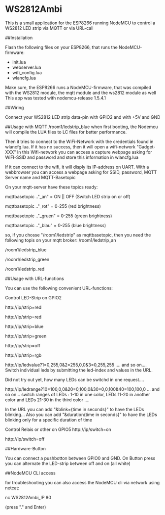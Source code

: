 # WS2812Ambi


This is a small application for the ESP8266 running NodeMCU to control a WS2812 LED strip via MQTT or via URL-call

##Installation

Flash the following files on your ESP8266, that runs the NodeMCU-firmware:
- init.lua
- webserver.lua
- wifi_config.lua
- wlancfg.lua


Make sure, the ESP8266 runs a NodeMCU-firmware, that was compiled with the WS2812 module, the mqtt module and the ws2812 module as well
This app was tested with nodemcu-release 1.5.4.1

##Wiring

Connect your WS2812 LED strip data-pin with GPIO2 and with +5V and GND

##Usage with MQTT
/room1/ledstrip_blue
when first booting, the Nodemcu will compile the LUA files to LC files for better performance.

Then it tries to connect to the WiFi-Network with the credentials found in wlancfg.lua. If it has no success, then it will open a wifi-network "Gadget-XXX"
In this Wifi-network you can access a capture webpage asking for WiFI-SSID and password and store this information in wlancfg.lua

If it can connect to the wifi, it will disply its IP-address on UART. With a webbrowser you can access a webpage asking for SSID, password, MQTT Server name and MQTT-Basetopic

On your mqtt-server have these topics ready:

mqttbasetopic .."_an" = ON || OFF (Switch LED strip on or off)

mqttbasetopic .."_rot" = 0-255 (red brightness)

mqttbasetopic .."_gruen" = 0-255 (green brightness)

mqttbasetopic .."_blau" = 0-255 (blue brightness)



so, if you chosse "/room1/ledstrip" as mqttbasetopic, then you need the following topis on your mqtt broker:
/room1/ledstrip_an

/room1/ledstrip_blue

/room1/ledstrip_green

/room1/ledstrip_red


##Usage with URL-functions

You can use the following convenient URL-functions:

Control LED-Strip on GPIO2

http://ip/strip=red

http://ip/strip=red

http://ip/strip=blue

http://ip/strip=green

http://ip/strip=off

http://ip/strip=rgb


http://ip/ledvalue?1=0,255,0&2=255,0,0&3=0,255,255   .... and so on.... Switch individual leds by submitting the led-index and values in the URL.

Did not try out yet, how many LEDs can be switchd in one request....


http://ip/ledrange?10=100,0,0&20=0,100,0&30=0,0,100&40=100,100,0	... and so on... switch ranges of LEDs : 1-10 in one color, LEDs 11-20 in another color and LEDs 21-30 in the third color ....


In the URL you can add "&blink={time in seconds}" to have the LEDs blinking...
Also you can add "&duration{time in seconds}" to have the LEDs blinking only for a specific duration of time


Control Relais or other on GPIO5
http://ip/switch=on

http://ip/switch=off


##Hardware-Button

You can connect a pushbotton between GPIO0 and GND. On Button press you can alternate the LED-strip between off and on (all white)

##NodeMCU CLI access

for troubleshooting you can also access the NodeMCU cli via network using netcat:

nc WS2812Ambi_IP 80

(press "." and Enter)

